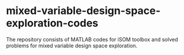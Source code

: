 # mixed-variable-design-space-exploration-codes
The repository consists of MATLAB codes for iSOM toolbox and solved problems for mixed variable design space exploration.

